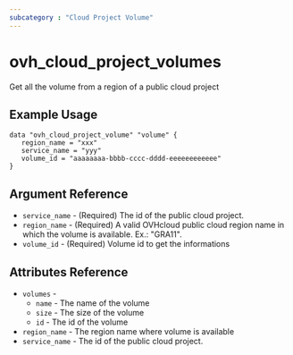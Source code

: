 ```yaml
---
subcategory : "Cloud Project Volume"
---
```


# ovh_cloud_project_volumes

Get all the volume from a region of a public cloud project

## Example Usage

```hcl
data "ovh_cloud_project_volume" "volume" {
   region_name = "xxx"
   service_name = "yyy"
   volume_id = "aaaaaaaa-bbbb-cccc-dddd-eeeeeeeeeeee"
}
```

## Argument Reference


* `service_name` - (Required) The id of the public cloud project.
* `region_name` - (Required) A valid OVHcloud public cloud region name in which the volume is available. Ex.: "GRA11".
* `volume_id` - (Required) Volume id to get the informations

## Attributes Reference
* `volumes` - 
  * `name` - The name of the volume
  * `size` - The size of the volume
  * `id` - The id of the volume
* `region_name` - The region name where volume is available
* `service_name` - The id of the public cloud project.
